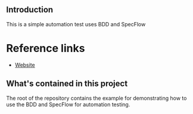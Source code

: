 ## Introduction

This is a simple automation test uses BDD and SpecFlow

# Reference links

- [Website](http://www.nbuv.gov.ua/user/login)

## What's contained in this project

The root of the repository contains the example for demonstrating 
how to use the BDD and SpecFlow for automation testing.